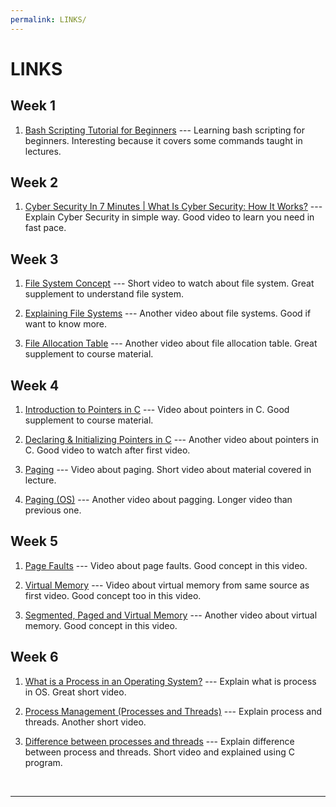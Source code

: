 ```yaml
---
permalink: LINKS/
---
```


# LINKS

## Week 1

1. [Bash Scripting Tutorial for Beginners](https://youtu.be/tK9Oc6AEnR4?si=EyCvZ1V5QfMeEJ7M) ---
Learning bash scripting for beginners. Interesting because it covers some commands taught in lectures.

## Week 2

1. [Cyber Security In 7 Minutes | What Is Cyber Security: How It Works?](https://youtu.be/inWWhr5tnEA?si=Ndj7bkQnQenC7jCm) ---
Explain Cyber Security in simple way. Good video to learn you need in fast pace.

## Week 3

1. [File System Concept](https://youtu.be/mzUyMy7Ihk0?si=wgX9Nm5WuRC1sbon) ---
Short video to watch about file system. Great supplement to understand file system.

2. [Explaining File Systems](https://youtu.be/_h30HBYxtws?si=VSbRfnIAYvsxVzjO) ---
Another video about file systems. Good if want to know more.

3. [File Allocation Table](https://youtu.be/V2Gxqv3bJCk?si=SxHfnO51KPcWNNTe) ---
Another video about file allocation table. Great supplement to course material.

## Week 4

1. [Introduction to Pointers in C](https://youtu.be/f2i0CnUOniA?si=IXnxFUDvePxrWfBO) --- Video about pointers in C. Good supplement to course material.

2. [Declaring & Initializing Pointers in C](https://youtu.be/b3G9RjG4l2s?si=yI2g66jljAPajz2u) --- Another video about pointers in C. Good video to watch after first video.

3. [Paging](https://youtu.be/pJ5ezHfJokw?si=-Yw478lfstB2SPG9) --- Video about paging. Short video about material covered in lecture.

4. [Paging (OS)](https://youtu.be/LKYKp_ZzlvM?si=p_OWHUWAKDO8hjzl) --- Another video about pagging. Longer video than previous one.

## Week 5

1. [Page Faults](https://youtu.be/RrZ8-1w7iok?si=gTJRq9qlt-DVtdPU) --- Video about page faults. Good concept in this video.

2. [Virtual Memory](https://youtu.be/8yO2FBBfaB0?si=lRASGRxa5zlQl6sY) --- Video about virtual memory from same source as first video. Good concept too in this video.

3. [Segmented, Paged and Virtual Memory](https://youtu.be/p9yZNLeOj4s?si=hil6sbXD313Eub3Q) --- Another video about virtual memory. Good concept in this video.

## Week 6

1. [What is a Process in an Operating System?](https://youtu.be/vLwMl9qK4T8?si=s0LyP1l96Vj4iTst) --- Explain what is process in OS. Great short video.

2. [Process Management (Processes and Threads)](https://youtu.be/OrM7nZcxXZU?si=AxMrFiFyVD2ekmtH) --- Explain process and threads. Another short video.

3. [Difference between processes and threads](https://youtu.be/IKG1P4rgm54?si=mbzm7T2SHVHuyjif) --- Explain difference between process and threads. Short video and explained using C program.

<br>
<hr>
